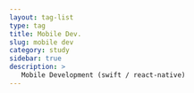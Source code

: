```yaml
---
layout: tag-list
type: tag
title: Mobile Dev.
slug: mobile dev
category: study
sidebar: true
description: >
   Mobile Development (swift / react-native)
---
```

